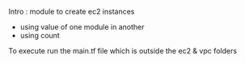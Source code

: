 Intro : 
module to create ec2 instances 
- using value of one module in another 
- using count

To execute run the main.tf file which is outside the ec2 & vpc folders
